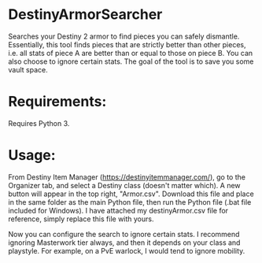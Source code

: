 # DestinyArmorSearcher
Searches your Destiny 2 armor to find pieces you can safely dismantle. Essentially, this tool finds pieces that are strictly better than other pieces, i.e. all stats of piece A are better than or equal to those on piece B. You can also choose to ignore certain stats. The goal of the tool is to save you some vault space.

# Requirements:
Requires Python 3.

# Usage:
From Destiny Item Manager (https://destinyitemmanager.com/), go to the Organizer tab, and select a Destiny class (doesn't matter which). A new button will appear in the top right, "Armor.csv". Download this file and place in the same folder as the main Python file, then run the Python file (.bat file included for Windows). I have attached my destinyArmor.csv file for reference, simply replace this file with yours.

Now you can configure the search to ignore certain stats. I recommend ignoring Masterwork tier always, and then it depends on your class and playstyle. For example, on a PvE warlock, I would tend to ignore mobility.
